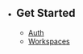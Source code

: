 - ## Get Started
    - [Auth](/{{route}}/{{version}}/auth)
    - [Workspaces](/{{route}}/{{version}}/workspaces)
